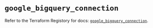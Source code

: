 # `google_bigquery_connection`

Refer to the Terraform Registory for docs: [`google_bigquery_connection`](https://registry.terraform.io/providers/hashicorp/google/5.3.0/docs/resources/bigquery_connection).
